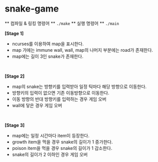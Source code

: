 # snake-game

** 컴파일 & 링킹 명령어 ** `./make`
** 실행 명령어 ** `./main`

**[Stage 1]**
- ncurses를 이용하여 map을 표시한다.
- map 가에는 immune wall, wall, map의 나머지 부분에는 road가 존재한다.
- map에는 길이 3인 snake가 존재한다.
<br>

**[Stage 2]**
- map의 snake는 방향키를 입력받아 일정 틱마다 해당 방향으로 이동한다.
- 방향키의 입력이 없으면 기존 이동방향으로 이동한다.
- 이동 방향의 반대 방향키를 입력하는 경우 게임 오버
- wall에 닿은 경우 게임 오버
<br>

**[Stage 3]**
- map에는 일정 시간마다 item이 등장한다.
- growth item을 먹을 경우 snake의 길이가 1 증가한다.
- poison item을 먹을 경우 snake의 길이가 1 감소한다.
- snake의 길이가 2 이하인 경우 게임 오버
